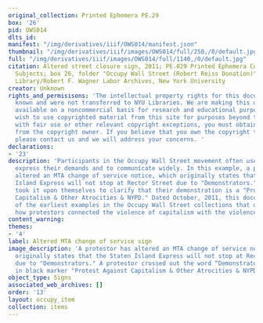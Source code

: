 ```yaml
---
original_collection: Printed Ephemera PE.29
box: '26'
pid: OWS014
dlts_id:
manifest: "/img/derivatives/iiif/OWS014/manifest.json"
thumbnail: "/img/derivatives/iiif/images/OWS014/full/250,/0/default.jpg"
full: "/img/derivatives/iiif/images/OWS014/full/1140,/0/default.jpg"
citation: Altered street closure sign, 2011; PE.029 Printed Ephemera Collection on
  Subjects; box 26, folder "Occupy Wall Street (Robert Reiss Donation)"; Tamiment
  Library/Robert F. Wagner Labor Archives, New York University
creator: Unknown
rights_and_permisisons: 'The intellectual property rights for this document are not
  known and were not transferred to NYU Libraries. We are making this document publicly
  available on a noncommercial basis for research and educational purposes. If you
  wish to use copyrighted material from this site for purposes beyond those in accordance
  with fair use or other relevant copyright exceptions, you must obtain permission
  from the copyright owner. If you believe that you own the copyright to this document,
  please contact us and we will address your concerns. '
declarations:
- '23'
description: 'Participants in the Occupy Wall Street movement often used humor to
  express their demands and to communicate widely. In this example, a protestor has
  altered an MTA change of service notice, which originally states that the Staten
  Island Express will not stop at Rector Street due to "Demonstrators." A protestor
  took it upon themselves to clarify that their demonstration is a "Protest Against
  Capitalism & Other Atrocities & NYPD." Dated October, 2011, this document is one
  of the earliest examples in the Occupy Wall Street collections that demonstrates
  how protestors connected the violence of capitalism with the violence of the NYPD. '
content_warning:
themes:
- '4'
label: Altered MTA change of service sign
image_description: 'A protestor has altered an MTA change of service notice, which
  originally states that the Staten Island Express will not stop at Rector Street
  due to "Demonstrators." A protestor crossed out the word “Demonstrators” and wrote
  in black marker "Protest Against Capitalism & Other Atrocities & NYPD." '
object_type: Signs
associated_web_archives: []
order: '13'
layout: occupy_item
collection: items
---
```

